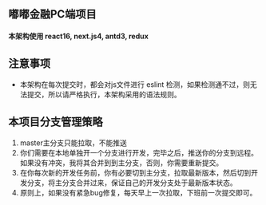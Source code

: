 ## 嘟嘟金融PC端项目
#### 本架构使用 react16, next.js4, antd3, redux

## 注意事项
- 本架构在每次提交时，都会对js文件进行 eslint 检测，如果检测通不过，则无法提交，所以请严格执行，本架构采用的语法规则。

## 本项目分支管理策略
1. master主分支只能拉取，不能推送
2. 你们需要在本地单独开一个分支进行开发，完毕之后，推送你的分支到远程。如果没有冲突，我将其合并到到主分支，否则，你需要重新提交。
3. 在你每次新的开发任务前，你有必要切到主分支，拉取最新版本，然后切到开发分支，将主分支合并过来，保证自己的开发分支处于最新版本状态。
4. 原则上，如果没有紧急bug修复，每天早上一次拉取，下班前一次提交即可。



